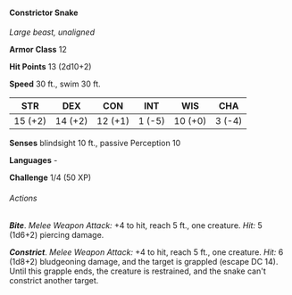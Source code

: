 #### Constrictor Snake

*Large beast, unaligned*

**Armor Class** 12

**Hit Points** 13 (2d10+2)

**Speed** 30 ft., swim 30 ft.

| STR     | DEX     | CON     | INT    | WIS     | CHA    |
|---------|---------|---------|--------|---------|--------|
| 15 (+2) | 14 (+2) | 12 (+1) | 1 (-5) | 10 (+0) | 3 (-4) |

**Senses** blindsight 10 ft., passive Perception 10

**Languages** -

**Challenge** 1/4 (50 XP)

###### Actions

***Bite***. *Melee Weapon Attack:* +4 to hit, reach 5 ft., one creature. *Hit:* 5 (1d6+2) piercing damage.

***Constrict***. *Melee Weapon Attack:* +4 to hit, reach 5 ft., one creature. *Hit:* 6 (1d8+2) bludgeoning damage, and the target is grappled (escape DC 14). Until this grapple ends, the creature is restrained, and the snake can't constrict another target.
